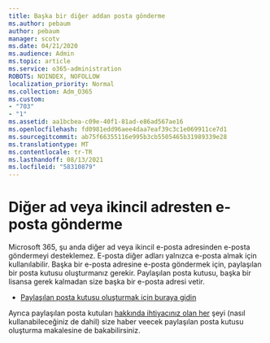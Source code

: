 ```yaml
---
title: Başka bir diğer addan posta gönderme
ms.author: pebaum
author: pebaum
manager: scotv
ms.date: 04/21/2020
ms.audience: Admin
ms.topic: article
ms.service: o365-administration
ROBOTS: NOINDEX, NOFOLLOW
localization_priority: Normal
ms.collection: Adm_O365
ms.custom:
- "703"
- "1"
ms.assetid: aa1bcbea-c09e-40f1-81ad-e86ad567ae16
ms.openlocfilehash: fd0981edd96aee4daa7eaf39c3c1e069911ce7d1
ms.sourcegitcommit: ab75f66355116e995b3cb5505465b31989339e28
ms.translationtype: MT
ms.contentlocale: tr-TR
ms.lasthandoff: 08/13/2021
ms.locfileid: "58310879"
---
```

# <a name="send-email-from-an-alias-or-secondary-address"></a>Diğer ad veya ikincil adresten e-posta gönderme

Microsoft 365, şu anda diğer ad veya ikincil e-posta adresinden e-posta göndermeyi desteklemez. E-posta diğer adları yalnızca e-posta almak için kullanılabilir. Başka bir e-posta adresine e-posta göndermek için, paylaşılan bir posta kutusu oluşturmanız gerekir. Paylaşılan posta kutusu, başka bir lisansa gerek kalmadan size başka bir e-posta adresi vetir.
  
- [Paylaşılan posta kutusu oluşturmak için buraya gidin](https://portal.office.com/AdminPortal/Home#/AssistedGuide/addemailoptions)

Ayrıca paylaşılan posta kutuları [hakkında ihtiyacınız olan her](https://docs.microsoft.com/microsoft-365/admin/email/create-a-shared-mailbox) şeyi (nasıl kullanabileceğiniz de dahil) size haber veecek paylaşılan posta kutusu oluşturma makalesine de bakabilirsiniz.